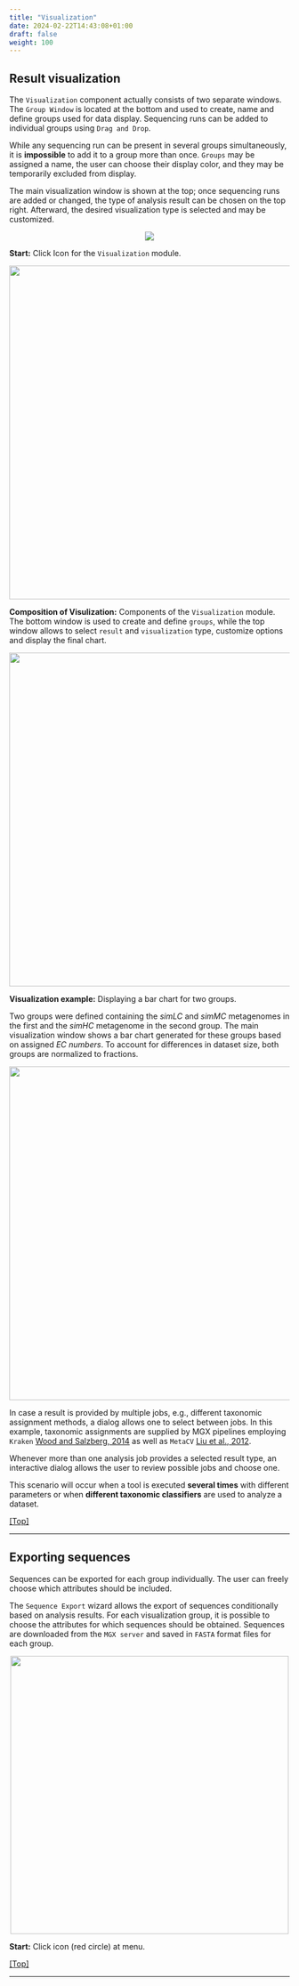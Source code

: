 ```yaml
---
title: "Visualization"
date: 2024-02-22T14:43:08+01:00
draft: false
weight: 100
---
```


## Result visualization

The `Visualization` component actually consists of two separate windows. The `Group Window` is located at the bottom and used to create, name and define groups used for data display. Sequencing runs can be added to individual groups using `Drag and Drop`. 

While any sequencing run can be present in several groups simultaneously, it is **impossible** to add it to a group more than once. `Groups` may be assigned a name, the user can choose their display color, and they may be temporarily excluded from display.

The main visualization window is shown at the top; once sequencing runs are added or changed, the type of analysis result can be chosen on the top right. Afterward, the desired visualization type is selected and may be customized.



<center>

[<img src="/images/screens/VizOpen.png"/>](images/screens/VizOpen.png)

</center>

**Start:** Click Icon for the `Visualization` module.

<center>

[<img src="/images/screens/VizComponent.png" width="600"/>](images/screens/VizComponent.png)

</center>

**Composition of Visulization:** Components of the `Visualization` module. The bottom window is used to create and define `groups`, while the top window allows to select `result` and `visualization` type, customize options and display the final chart.

<center>

[<img src="/images/screens/VizDemo.png" width="600"/>](images/screens/VizDemo.png)

</center>

**Visualization example:** Displaying a bar chart for two groups.

Two groups were defined containing the _simLC_ and _simMC_ metagenomes in the first and the _simHC_ metagenome in the second group. The main visualization window shows a bar chart generated for these groups based on assigned _EC numbers_. To account for differences in dataset size, both groups are normalized to fractions.

<center>

[<img src="/images/screens/ConflictResolver.png" width="600"/>](images/screens/ConflictResolver.png)

</center>

In case a result is provided by multiple jobs, e.g., different taxonomic assignment methods, a dialog allows one to select between jobs. In this example, taxonomic assignments are supplied by MGX pipelines employing `Kraken`  <a href="/docs/references/">Wood and Salzberg, 2014</a> as well as `MetaCV` <a href="/docs/references/">Liu et al., 2012</a>.

Whenever more than one analysis job provides a selected result type, an interactive dialog allows the user to review possible jobs and choose one. 

This scenario will occur when a tool is executed **several times** with different parameters or when **different taxonomic classifiers** are used to analyze a dataset.

[[Top]](#top)

---

## Exporting sequences


Sequences can be exported for each group individually. The user can freely choose which attributes should be included.

The `Sequence Export` wizard allows the export of sequences conditionally based on analysis results. For each visualization group, it is possible to choose the attributes for which sequences should be obtained. Sequences are downloaded from the `MGX server` and saved in `FASTA` format files for each group.


<center>

[<img src="/images/screens/SeqExport.png" width="500"/>](images/screens/SeqExport.png)

</center>

**Start:** Click icon (red circle) at menu.

[[Top]](#top)

---
